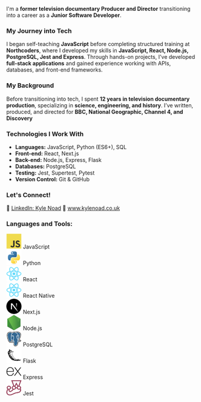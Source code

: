 I'm a **former television documentary Producer and Director** transitioning into a career as a **Junior Software Developer**.

###  My Journey into Tech  
I began self-teaching **JavaScript** before completing structured training at **Northcoders**, where I developed my skills in **JavaScript, React, Node.js, PostgreSQL, Jest and Express**. Through hands-on projects, I've developed **full-stack applications** and gained experience working with APIs, databases, and front-end frameworks.  

###  My Background  
Before transitioning into tech, I spent **12 years in television documentary production**, specializing in **science, engineering, and history**. I’ve written, produced, and directed for **BBC, National Geographic, Channel 4, and Discovery**

###  Technologies I Work With  
- **Languages:** JavaScript, Python (ES6+), SQL  
- **Front-end:** React, Next.js
- **Back-end:** Node.js, Express, Flask
- **Databases:** PostgreSQL  
- **Testing:** Jest, Supertest, Pytest  
- **Version Control:** Git & GitHub  

###  Let's Connect!  
🔗 [LinkedIn: Kyle Noad](https://www.linkedin.com/in/kyle-noad-09771282/)
🔗 www.kylenoad.co.uk

### Languages and Tools:

<img src="https://raw.githubusercontent.com/devicons/devicon/master/icons/javascript/javascript-original.svg" alt="JavaScript" width="40" height="40"/> JavaScript  
<img src="https://raw.githubusercontent.com/devicons/devicon/master/icons/python/python-original.svg" alt="Python" width="40" height="40"/> Python  
<img src="https://raw.githubusercontent.com/devicons/devicon/master/icons/react/react-original.svg" alt="React" width="40" height="40"/> React  
<img src="https://raw.githubusercontent.com/devicons/devicon/master/icons/react/react-original.svg" alt="React Native" width="40" height="40"/> React Native  
<img src="https://raw.githubusercontent.com/devicons/devicon/master/icons/nextjs/nextjs-original.svg" alt="Next.js" width="40" height="40"/> Next.js  
<img src="https://raw.githubusercontent.com/devicons/devicon/master/icons/nodejs/nodejs-original.svg" alt="Node.js" width="40" height="40"/> Node.js  
<img src="https://raw.githubusercontent.com/devicons/devicon/master/icons/postgresql/postgresql-original.svg" alt="PostgreSQL" width="40" height="40"/> PostgreSQL  
<img src="https://raw.githubusercontent.com/devicons/devicon/master/icons/flask/flask-original.svg" alt="Flask" width="40" height="40"/> Flask  
<img src="https://raw.githubusercontent.com/devicons/devicon/master/icons/express/express-original.svg" alt="Express" width="40" height="40"/> Express  
<img src="https://raw.githubusercontent.com/devicons/devicon/master/icons/jest/jest-plain.svg" alt="Jest" width="40" height="40"/> Jest

